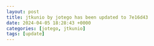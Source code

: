 ```yaml
---
layout: post
title: jtkunio by jotego has been updated to 7e16d43
date: 2024-04-05 18:28:43 +0000
categories: [jotego, jtkunio]
tags: [update]
---
```


